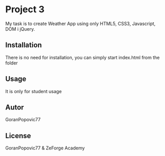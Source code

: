 # Project 3

My task is to create Weather App using only HTML5, CSS3, Javascript, DOM i jQuery.

## Installation

There is no need for installation, you can simply start index.html from the folder

## Usage

It is only for student usage

## Autor
GoranPopovic77

## License
GoranPopovic77 & ZeForge Academy
